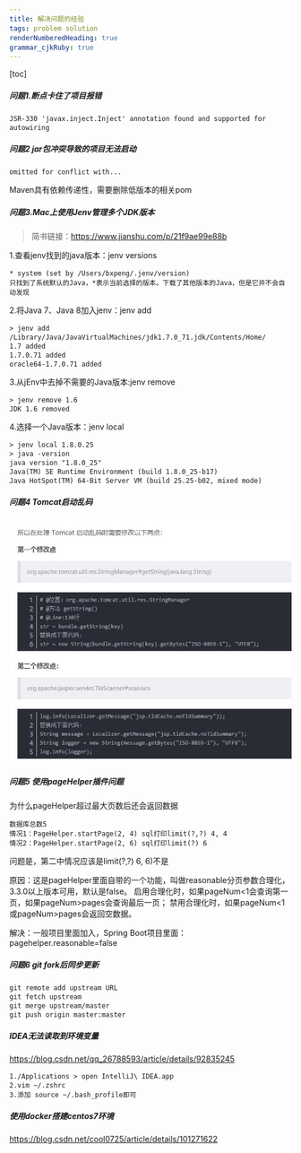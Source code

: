 ```yaml
---
title: 解决问题的经验 
tags: problem solution
renderNumberedHeading: true
grammar_cjkRuby: true
---
```


[toc]
##### 问题1.断点卡住了项目报错
```
JSR-330 'javax.inject.Inject' annotation found and supported for autowiring
```

##### 问题2 jar包冲突导致的项目无法启动
```
omitted for conflict with...
```
Maven具有依赖传递性，需要删除低版本的相关pom

##### 问题3.Mac上使用Jenv管理多个JDK版本
>简书链接：https://www.jianshu.com/p/21f9ae99e88b
>
1.查看jenv找到的java版本：jenv versions
```
* system (set by /Users/bxpeng/.jenv/version)
只找到了系统默认的Java，*表示当前选择的版本。下载了其他版本的Java，但是它并不会自动发现
```
2.将Java 7、Java 8加入jenv：jenv add 
```
> jenv add /Library/Java/JavaVirtualMachines/jdk1.7.0_71.jdk/Contents/Home/
1.7 added
1.7.0.71 added
oracle64-1.7.0.71 added
```
3.从jEnv中去掉不需要的Java版本:jenv remove
```
> jenv remove 1.6
JDK 1.6 removed
```
4.选择一个Java版本：jenv local
```
> jenv local 1.8.0.25
> java -version
java version "1.8.0_25"
Java(TM) SE Runtime Environment (build 1.8.0_25-b17)
Java HotSpot(TM) 64-Bit Server VM (build 25.25-b02, mixed mode) 
```
##### 问题4 Tomcat启动乱码
![enter description here =600x500](./images/1589945978624.png)

##### 问题5 使用pageHelper插件问题
为什么pageHelper超过最大页数后还会返回数据
```
数据库总数5
情况1：PageHelper.startPage(2, 4) sql打印limit(?,?) 4, 4  
情况2：PageHelper.startPage(2, 6) sql打印limit(?) 6 
```
 问题是，第二中情况应该是limit(?,?) 6, 6)不是
 
原因：这是pageHelper里面自带的一个功能，叫做reasonable分页参数合理化，3.3.0以上版本可用，默认是false。 启用合理化时，如果pageNum<1会查询第一页，如果pageNum>pages会查询最后一页； 禁用合理化时，如果pageNum<1或pageNum>pages会返回空数据。

解决：一般项目里面加入<property name="reasonable" value="false" />，Spring Boot项目里面：pagehelper.reasonable=false

##### 问题6 git fork后同步更新
```
git remote add upstream URL
git fetch upstream
git merge upstream/master
git push origin master:master
```

##### IDEA无法读取到环境变量
https://blog.csdn.net/qq_26788593/article/details/92835245

```
1./Applications > open IntelliJ\ IDEA.app
2.vim ~/.zshrc 
3.添加 source ~/.bash_profile即可
```

##### 使用docker搭建centos7环境

https://blog.csdn.net/cool0725/article/details/101271622